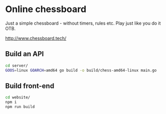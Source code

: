 # Online chessboard

Just a simple chessboard - without timers, rules etc. Play just like you do it OTB.

<http://www.chessboard.tech/>

## Build an API

```bash
cd server/
GOOS=linux GOARCH=amd64 go build -o build/chess-amd64-linux main.go
```

## Build front-end

```bash
cd website/
npm i
npm run build
```
